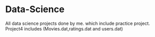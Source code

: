 # Data-Science
All data science projects done by me. which include practice project.
Project4 includes (Movies.dat,ratings.dat and users.dat)
